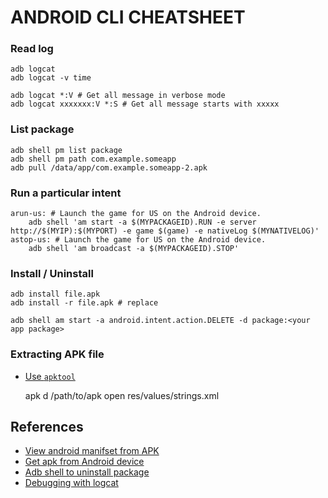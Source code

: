 # ANDROID CLI CHEATSHEET
### Read log

    adb logcat
    adb logcat -v time

    adb logcat *:V # Get all message in verbose mode
    adb logcat xxxxxxx:V *:S # Get all message starts with xxxxx

### List package

    adb shell pm list package
    adb shell pm path com.example.someapp
    adb pull /data/app/com.example.someapp-2.apk

### Run a particular intent

    arun-us: # Launch the game for US on the Android device.
        adb shell 'am start -a $(MYPACKAGEID).RUN -e server http://$(MYIP):$(MYPORT) -e game $(game) -e nativeLog $(MYNATIVELOG)'
    astop-us: # Launch the game for US on the Android device.
        adb shell 'am broadcast -a $(MYPACKAGEID).STOP'

### Install / Uninstall

    adb install file.apk
    adb install -r file.apk # replace

    adb shell am start -a android.intent.action.DELETE -d package:<your app package>

### Extracting APK file
* [Use `apktool`](http://stackoverflow.com/questions/4191762/how-to-view-androidmanifest-xml-from-apk-file)

    apk d /path/to/apk
    open res/values/strings.xml

## References
* [View android manifset from APK](http://stackoverflow.com/questions/4191762/how-to-view-androidmanifest-xml-from-apk-file)
* [Get apk from Android device](http://stackoverflow.com/questions/4032960/how-do-i-get-an-apk-file-from-an-android-device)
* [Adb shell to uninstall package](http://stackoverflow.com/questions/12949609/adb-shell-command-to-make-android-package-uninstall-dialog-appear)
* [Debugging with logcat](http://wiki.cyanogenmod.org/w/Doc:_debugging_with_logcat)

